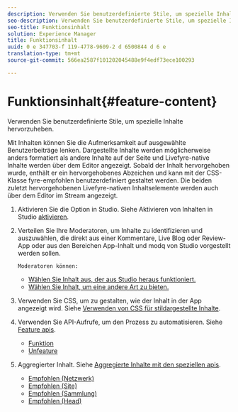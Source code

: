 ```yaml
---
description: Verwenden Sie benutzerdefinierte Stile, um spezielle Inhalte hervorzuheben.
seo-description: Verwenden Sie benutzerdefinierte Stile, um spezielle Inhalte hervorzuheben.
seo-title: Funktionsinhalt
solution: Experience Manager
title: Funktionsinhalt
uuid: 0 e 347703-f 119-4778-9609-2 d 6500844 d 6 e
translation-type: tm+mt
source-git-commit: 566ea2587f101202045488e9f4edf73ece100293

---
```



# Funktionsinhalt{#feature-content}

Verwenden Sie benutzerdefinierte Stile, um spezielle Inhalte hervorzuheben.

Mit Inhalten können Sie die Aufmerksamkeit auf ausgewählte Benutzerbeiträge lenken. Dargestellte Inhalte werden möglicherweise anders formatiert als andere Inhalte auf der Seite und Livefyre-native Inhalte werden über dem Editor angezeigt. Sobald der Inhalt hervorgehoben wurde, enthält er ein hervorgehobenes Abzeichen und kann mit der CSS-Klasse fyre-empfohlen benutzerdefiniert gestaltet werden. Die beiden zuletzt hervorgehobenen Livefyre-nativen Inhaltselemente werden auch über dem Editor im Stream angezeigt.

1. Aktivieren Sie die Option in Studio. Siehe Aktivieren von Inhalten in Studio [aktivieren](/help/using/c-features-livefyre/c-content-collection-tags/t-enable-featuring-content-in-studio.md#t_enable_featuring_content_in_studio).
1. Verteilen Sie Ihre Moderatoren, um Inhalte zu identifizieren und auszuwählen, die direkt aus einer Kommentare, Live Blog oder Review-App oder aus den Bereichen App-Inhalt und modq von Studio vorgestellt werden sollen.

       Moderatoren können:
   
   * [Wählen Sie Inhalt aus, der aus Studio heraus funktioniert.](/help/using/c-features-livefyre/c-content-collection-tags/t-select-content-to-feature-from-studio.md#select_content_to_feature_from_studio)
   * [Wählen Sie Inhalt, um eine andere Art zu bieten.](/help/using/c-features-livefyre/c-content-collection-tags/t-select-content-to-feature.md#t_select_content_to_feature)

1. Verwenden Sie CSS, um zu gestalten, wie der Inhalt in der App angezeigt wird. Siehe [Verwenden von CSS für stildargestellte Inhalte](/help/implementation/c-app-customizations/c-use-css-to-style-featured-content.md).
1. Verwenden Sie API-Aufrufe, um den Prozess zu automatisieren. Siehe [Feature apis](/help/implementation/c-app-customizations/c-feature-apis.md).

   * [Funktion](#c_feature_apis/section_jpw_nqw_xz)
   * [Unfeature](#c_feature_apis/section_knh_mqw_xz)

1. Aggregierter Inhalt. Siehe [Aggregierte Inhalte mit den speziellen apis](/help/implementation/c-app-customizations/c-aggregated-featured-content-using-the-featured-apis.md).

   * [Empfohlen (Netzwerk)](/help/implementation/c-app-customizations/c-aggregated-featured-content-using-the-featured-apis.md#section_cgm_1nw_xz)
   * [Empfohlen (Site)](/help/implementation/c-app-customizations/c-aggregated-featured-content-using-the-featured-apis.md#section_lq5_ymw_xz)
   * [Empfohlen (Sammlung)](/help/implementation/c-app-customizations/c-aggregated-featured-content-using-the-featured-apis.md#section_kgc_xmw_xz)
   * [Empfohlen (Head)](/help/implementation/c-app-customizations/c-aggregated-featured-content-using-the-featured-apis.md#section_n4b_lmw_xz)

